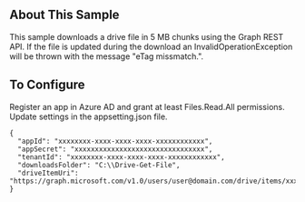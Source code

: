 ﻿## About This Sample

This sample downloads a drive file in 5 MB chunks using the Graph REST API. If the file is updated during the download an InvalidOperationException will be thrown with the message "eTag missmatch.".

## To Configure

Register an app in Azure AD and grant at least Files.Read.All permissions.
Update settings in the appsetting.json file.

```
{
  "appId": "xxxxxxxx-xxxx-xxxx-xxxx-xxxxxxxxxxxx",
  "appSecret": "xxxxxxxxxxxxxxxxxxxxxxxxxxxxxxxx",
  "tenantId": "xxxxxxxx-xxxx-xxxx-xxxx-xxxxxxxxxxxx",
  "downloadsFolder": "C:\\Drive-Get-File",
  "driveItemUri": "https://graph.microsoft.com/v1.0/users/user@domain.com/drive/items/xxxxxxxxxxxxxxxxxxxxxxxxxxxxxxxxxx"
}
```